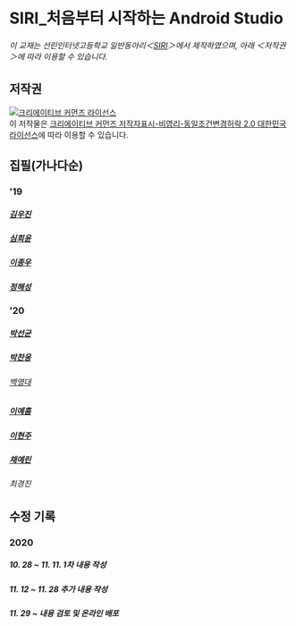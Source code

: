 # SIRI_처음부터 시작하는 Android Studio
###### 이 교재는 선린인터넷고등학교 일반동아리＜[SIRI](https://www.facebook.com/SIRI-344016106245222)＞에서 제작하였으며, 아래 ＜저작권＞에 따라 이용할 수 있습니다. 

## 저작권

<a rel="license" href="http://creativecommons.org/licenses/by-nc-sa/2.0/kr/"><img alt="크리에이티브 커먼즈 라이선스" style="border-width:0" src="https://i.creativecommons.org/l/by-nc-sa/2.0/kr/88x31.png" /></a><br />이 저작물은 <a rel="license" href="http://creativecommons.org/licenses/by-nc-sa/2.0/kr/">크리에이티브 커먼즈 저작자표시-비영리-동일조건변경허락 2.0 대한민국 라이선스</a>에 따라 이용할 수 있습니다.


## 집필(가나다순)
### '19

##### [김우진](https://github.com/spstar18)

##### [심희윤](https://github.com/cabege)

##### [이종우](https://github.com/sunrinint) 

##### [정해성](https://github.com/XxCtrlZxX)


### '20

##### [박선균](https://github.com/qkrtjsrbs315)

##### [박찬웅](https://github.com/bara200409)

###### [백영대](https://github.com/baekyeongdae)

##### [이예흠](https://github.com/leeyegma)

##### [이현주](https://github.com/Hyun10104)

##### [채예린](https://github.com/cheyelin)

###### 최경진


## 수정 기록

### 2020

##### 10. 28 ~ 11. 11. 1차 내용 작성

##### 11. 12 ~ 11. 28 추가 내용 작성

##### 11. 29 ~ 내용 검토 및 온라인 배포
